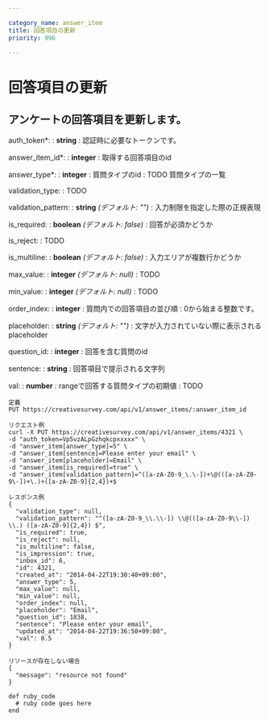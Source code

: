 ```yaml
---

category_name: answer_item
title: 回答項目の更新
priority: 996

---
```


# 回答項目の更新

## アンケートの回答項目を更新します。

auth_token*:
: __string__
: 認証時に必要なトークンです。

answer_item_id*:
: __integer__
: 取得する回答項目のid

answer_type*:
: __integer__
: 質問タイプのid
: TODO 質問タイプの一覧

validation_type:
: TODO

validation_pattern:
: __string__ _(デフォルト: "")_
: 入力制限を指定した際の正規表現

is_required:
: __boolean__ _(デフォルト: false)_
: 回答が必須かどうか

is_reject:
: TODO

is_multiline:
: __boolean__ _(デフォルト: false)_
: 入力エリアが複数行かどうか

max_value:
: __integer__ _(デフォルト: null)_
: TODO

min_value:
: __integer__ _(デフォルト: null)_
: TODO

order_index:
: __integer__
: 質問内での回答項目の並び順
: 0から始まる整数です。

placeholder:
: __string__ _(デフォルト: "")_
: 文字が入力されていない際に表示されるplaceholder

question_id:
: __integer__
: 回答を含む質問のid

sentence:
: __string__
: 回答項目で提示される文字列

val:
: __number__
: rangeで回答する質問タイプの初期値
: TODO

~~~
定義
PUT https://creativesurvey.com/api/v1/answer_items/:answer_item_id

リクエスト例
curl -X PUT https://creativesurvey.com/api/v1/answer_items/4321 \
-d "auth_token=Vp5vzALpGzhqkcpxxxxx" \
-d "answer_item[answer_type]=5" \
-d "answer_item[sentence]=Please enter your email" \
-d "answer_item[placeholder]=Email" \
-d "answer_item[is_required]=true" \
-d "answer_item[validation_pattern]=^([a-zA-Z0-9_\.\-])+\@(([a-zA-Z0-9\-])+\.)+([a-zA-Z0-9]{2,4})+$

レスポンス例
{
  "validation_type": null,
  "validation_pattern": "^([a-zA-Z0-9_\\.\\-]) \\@(([a-zA-Z0-9\\-]) \\.) ([a-zA-Z0-9]{2,4}) $",
  "is_required": true,
  "is_reject": null,
  "is_multiline": false,
  "is_impression": true,
  "inbox_id": 6,
  "id": 4321,
  "created_at": "2014-04-22T19:30:40+09:00",
  "answer_type": 5,
  "max_value": null,
  "min_value": null,
  "order_index": null,
  "placeholder": "Email",
  "question_id": 1838,
  "sentence": "Please enter your email",
  "updated_at": "2014-04-22T19:36:50+09:00",
  "val": 0.5
}

リソースが存在しない場合
{
  "message": "resource not found"
}
~~~

~~~
def ruby_code
  # ruby code goes here
end
~~~

